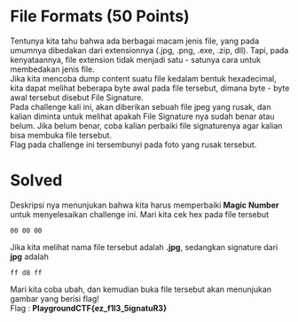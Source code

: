 # File Formats (50 Points)
Tentunya kita tahu bahwa ada berbagai macam jenis file, yang pada umumnya dibedakan dari extensionnya (.jpg, .png, .exe, .zip, dll). Tapi, pada kenyataannya, file extension tidak menjadi satu - satunya cara untuk membedakan jenis file.
<br>
Jika kita mencoba dump content suatu file kedalam bentuk hexadecimal, kita dapat melihat beberapa byte awal pada file tersebut, dimana byte - byte awal tersebut disebut File Signature.
<br>
Pada challenge kali ini, akan diberikan sebuah file jpeg yang rusak, dan kalian diminta untuk melihat apakah File Signature nya sudah benar atau belum. Jika belum benar, coba kalian perbaiki file signaturenya agar kalian bisa membuka file tersebut.
<br>
Flag pada challenge ini tersembunyi pada foto yang rusak tersebut.
# Solved
Deskripsi nya menunjukan bahwa kita harus memperbaiki <b>Magic Number</b> untuk menyelesaikan challenge ini. Mari kita cek hex pada file tersebut
```
00 00 00
```
Jika kita melihat nama file tersebut adalah <b>.jpg</b>, sedangkan signature dari <b>jpg</b> adalah
```
ff d8 ff
```
Mari kita coba ubah, dan kemudian buka file tersebut akan menunjukan gambar yang berisi flag! <br>
Flag : <b>PlaygroundCTF{ez_f1l3_5ignatuR3}</b>
